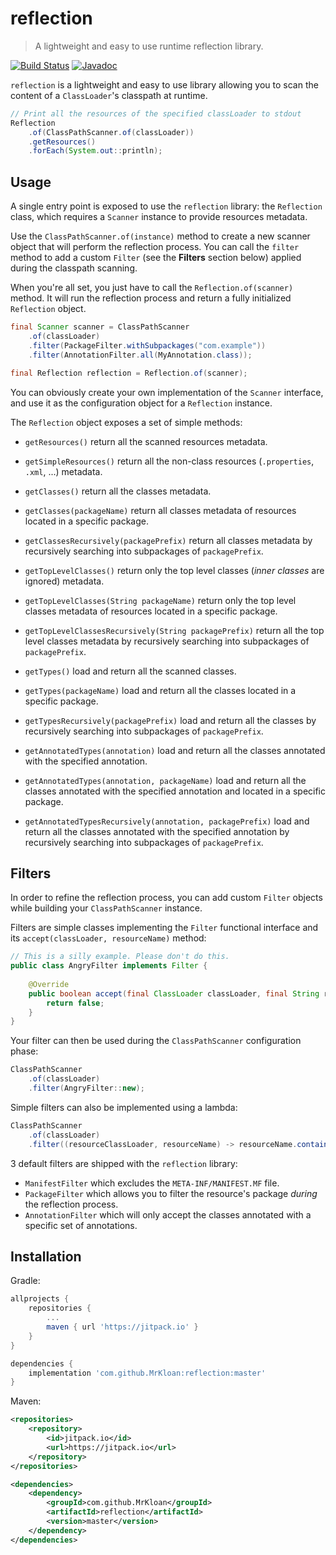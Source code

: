 # reflection
> A lightweight and easy to use runtime reflection library. 

[![Build Status](https://travis-ci.org/MrKloan/reflection.svg?branch=master)](https://travis-ci.org/MrKloan/reflection)
[![Javadoc](https://img.shields.io/badge/docs-Javadoc-blue.svg)](https://mrkloan.github.io/reflection/index.html)

`reflection` is a lightweight and easy to use library allowing you to scan the content of a `ClassLoader`'s
classpath at runtime.

```java
// Print all the resources of the specified classLoader to stdout
Reflection
	.of(ClassPathScanner.of(classLoader))
	.getResources()
	.forEach(System.out::println);
```

## Usage 

A single entry point is exposed to use the `reflection` library: the `Reflection` class, which requires a `Scanner`
instance to provide resources metadata.

Use the `ClassPathScanner.of(instance)` method to create a new scanner object that will perform the reflection process.
You can call the `filter` method to add a custom `Filter` (see the **Filters** section below) applied during the 
classpath scanning.

When you're all set, you just have to call the `Reflection.of(scanner)` method. It will run the reflection process and
return a fully initialized `Reflection` object.

```java
final Scanner scanner = ClassPathScanner
	.of(classLoader)
	.filter(PackageFilter.withSubpackages("com.example"))
	.filter(AnnotationFilter.all(MyAnnotation.class));

final Reflection reflection = Reflection.of(scanner);
```

You can obviously create your own implementation of the `Scanner` interface, and use it as the configuration object for
a `Reflection` instance.

The `Reflection` object exposes a set of simple methods:

 - `getResources()` return all the scanned resources metadata.
 - `getSimpleResources()` return all the non-class resources (`.properties`, `.xml`, ...) metadata.
 
 
 - `getClasses()` return all the classes metadata.
 - `getClasses(packageName)` return all classes metadata of resources located in a specific package.
 - `getClassesRecursively(packagePrefix)` return all classes metadata by recursively searching into subpackages of `packagePrefix`.
 
 
 - `getTopLevelClasses()` return only the top level classes (*inner classes* are ignored) metadata.
 - `getTopLevelClasses(String packageName)` return only the top level classes metadata of resources located in a specific package.
 - `getTopLevelClassesRecursively(String packagePrefix)` return all the top level classes metadata by recursively searching
	into subpackages of `packagePrefix`.


 - `getTypes()` load and return all the scanned classes.
 - `getTypes(packageName)` load and return all the classes located in a specific package.
 - `getTypesRecursively(packagePrefix)` load and return all the classes by recursively searching into subpackages of `packagePrefix`.
 
 
 - `getAnnotatedTypes(annotation)` load and return all the classes annotated with the specified annotation.
 - `getAnnotatedTypes(annotation, packageName)` load and return all the classes annotated with the specified annotation and
	located in a specific package.
 - `getAnnotatedTypesRecursively(annotation, packagePrefix)` load and return all the classes annotated with the specified
	annotation by recursively searching into subpackages of `packagePrefix`.

## Filters

In order to refine the reflection process, you can add custom `Filter` objects while building your `ClassPathScanner` 
instance.

Filters are simple classes implementing the `Filter` functional interface and its `accept(classLoader, resourceName)`
method:

```java
// This is a silly example. Please don't do this.
public class AngryFilter implements Filter {
	
	@Override
	public boolean accept(final ClassLoader classLoader, final String resourceName) {
		return false;
	}
}
```

Your filter can then be used during the `ClassPathScanner` configuration phase:
```java
ClassPathScanner
	.of(classLoader)
	.filter(AngryFilter::new);
```

Simple filters can also be implemented using a lambda:
```java
ClassPathScanner
	.of(classLoader)
	.filter((resourceClassLoader, resourceName) -> resourceName.contains("Filter"));
```

3 default filters are shipped with the `reflection` library:

 - `ManifestFilter` which excludes the `META-INF/MANIFEST.MF` file.
 - `PackageFilter` which allows you to filter the resource's package *during* the reflection process.
 - `AnnotationFilter` which will only accept the classes annotated with a specific set of annotations.

## Installation

Gradle:
```groovy
allprojects {
	repositories {
		...
		maven { url 'https://jitpack.io' }
	}
}

dependencies {
	implementation 'com.github.MrKloan:reflection:master'
}
```

Maven:
```xml
<repositories>
	<repository>
		<id>jitpack.io</id>
		<url>https://jitpack.io</url>
	</repository>
</repositories>

<dependencies>
	<dependency>
		<groupId>com.github.MrKloan</groupId>
		<artifactId>reflection</artifactId>
		<version>master</version>
	</dependency>
</dependencies>
```